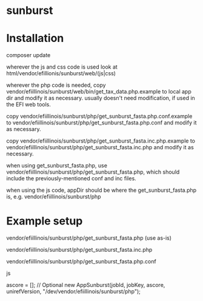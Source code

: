 # sunburst

# Installation

composer update

wherever the js and css code is used look at html/vendor/efillionis/sunburst/web/(js|css)

wherever the php code is needed, copy vendor/efiillinois/sunburst/web/bin/get_tax_data.php.example to local app dir and
modify it as necessary.  usually doesn't need modification, if used in the EFI web tools.

copy vendor/efiillinois/sunburst/php/get_sunburst_fasta.php.conf.example to
vendor/efiillinois/sunburst/php/get_sunburst_fasta.php.conf and modify it as necessary.

copy vendor/efiillinois/sunburst/php/get_sunburst_fasta.inc.php.example to
vendor/efiillinois/sunburst/php/get_sunburst_fasta.inc.php and modify it as necessary.

when using get_sunburst_fasta.php, use vendor/efiillinois/sunburst/php/get_sunburst_fasta.php, which should include
the previously-mentioned conf and inc files.

when using the js code, appDir should be where the get_sunburst_fasta.php is, e.g. vendor/efiillinois/sunburst/php

# Example setup

vendor/efiillinois/sunburst/php/get_sunburst_fasta.php (use as-is)

vendor/efiillinois/sunburst/php/get_sunburst_fasta.inc.php

vendor/efiillinois/sunburst/php/get_sunburst_fasta.php.conf


js

ascore = []; // Optional
new AppSunburst(jobId, jobKey, ascore, unirefVersion, "/dev/vendor/efiillinois/sunburst/php");


